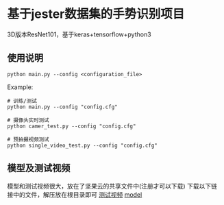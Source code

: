 # 基于jester数据集的手势识别项目
3D版本ResNet101，基于keras+tensorflow+python3


## 使用说明
```
python main.py --config <configuration_file>
```
Example:
```
# 训练/测试
python main.py --config "config.cfg"

# 摄像头实时测试
python camer_test.py --config "config.cfg"

# 预拍摄视频测试
python single_video_test.py --config "config.cfg"
```
## 模型及测试视频
模型和测试视频很大，放在了坚果云的共享文件中(注册才可以下载)
下载以下链接中的文件，解压放在根目录即可
[测试视频](https://www.jianguoyun.com/p/DXdEQFgQovDTBhjv3_4B)
[model](https://www.jianguoyun.com/p/Db_23N4QovDTBhjF3_4B)

